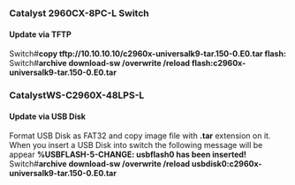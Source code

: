 ### Catalyst 2960CX-8PC-L Switch
#### Update via TFTP</br>
Switch#**copy tftp://10.10.10.10/c2960x-universalk9-tar.150-0.E0.tar flash:** </br>
Switch#**archive download-sw /overwrite /reload flash:c2960x-universalk9-tar.150-0.E0.tar**

### CatalystWS-C2960X-48LPS-L
#### Update via USB Disk
Format USB Disk as FAT32 and copy image file with **.tar** extension on it. When you insert a USB Disk into switch the following message will be appear **%USBFLASH-5-CHANGE: usbflash0 has been inserted!**</br>
Switch#**archive download-sw /overwrite /reload usbdisk0:c2960x-universalk9-tar.150-0.E0.tar**

